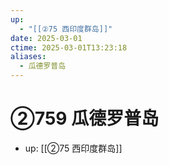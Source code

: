```yaml
---
up:
  - "[[②75 西印度群岛]]"
date: 2025-03-01
ctime: 2025-03-01T13:23:18
aliases:
  - 瓜德罗普岛
---
```


# ②759 瓜德罗普岛

- up: [[②75 西印度群岛]]
